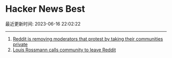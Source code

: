 # Hacker News Best

最近更新时间: 2023-06-16 22:02:22

--- 
1. [Reddit is removing moderators that protest by taking their communities private](https://old.reddit.com/r/ModCoord/comments/14aeq5j/new_admin_post_if_a_moderator_team_unanimously/) 
2. [Louis Rossmann calls community to leave Reddit](https://www.youtube.com/watch?v=ZOm_UKGyrZg) 
